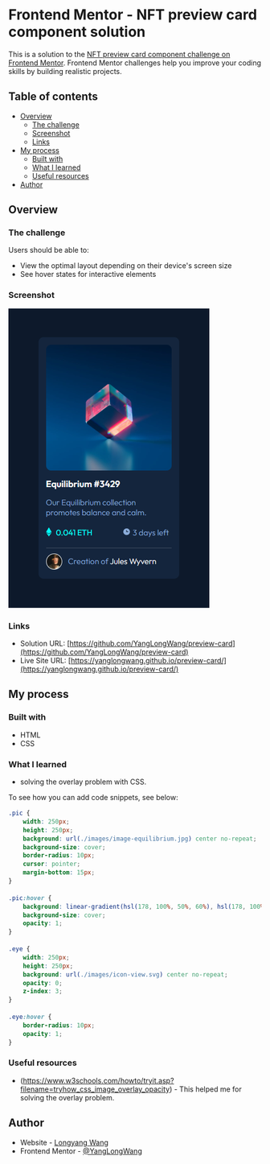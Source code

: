# Frontend Mentor - NFT preview card component solution

This is a solution to the [NFT preview card component challenge on Frontend Mentor](https://www.frontendmentor.io/challenges/nft-preview-card-component-SbdUL_w0U). Frontend Mentor challenges help you improve your coding skills by building realistic projects. 

## Table of contents

- [Overview](#overview)
  - [The challenge](#the-challenge)
  - [Screenshot](#screenshot)
  - [Links](#links)
- [My process](#my-process)
  - [Built with](#built-with)
  - [What I learned](#what-i-learned)
  - [Useful resources](#useful-resources)
- [Author](#author)

## Overview

### The challenge

Users should be able to:

- View the optimal layout depending on their device's screen size
- See hover states for interactive elements

### Screenshot

![](./Frontend%20Mentor%20-%20NFT%20preview%20card%20component.png)

### Links

- Solution URL: [https://github.com/YangLongWang/preview-card](https://github.com/YangLongWang/preview-card)
- Live Site URL: [https://yanglongwang.github.io/preview-card/](https://yanglongwang.github.io/preview-card/)

## My process

### Built with

- HTML
- CSS

### What I learned

- solving the overlay problem with CSS.

To see how you can add code snippets, see below:

```css
.pic {
    width: 250px;
    height: 250px;
    background: url(./images/image-equilibrium.jpg) center no-repeat;
    background-size: cover;
    border-radius: 10px;
    cursor: pointer;
    margin-bottom: 15px;
}

.pic:hover {
    background: linear-gradient(hsl(178, 100%, 50%, 60%), hsl(178, 100%, 50%, 60%)), url(./images/image-equilibrium.jpg) center no-repeat;
    background-size: cover;
    opacity: 1;
}

.eye {
    width: 250px;
    height: 250px;
    background: url(./images/icon-view.svg) center no-repeat;
    opacity: 0;
    z-index: 3;
}

.eye:hover {
    border-radius: 10px;
    opacity: 1;
}
```


### Useful resources

- (https://www.w3schools.com/howto/tryit.asp?filename=tryhow_css_image_overlay_opacity) - This helped me for solving the overlay problem.

## Author

- Website - [Longyang Wang](https://github.com/YangLongWang)
- Frontend Mentor - [@YangLongWang](https://www.frontendmentor.io/profile/YangLongWang)


